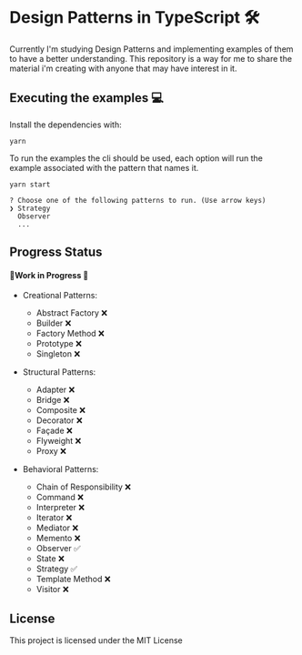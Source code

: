 # Design Patterns in TypeScript 🛠

Currently I'm studying Design Patterns and implementing examples of them to have a better understanding. This repository is a way for me to share the material i'm creating with anyone that may have interest in it.


## Executing the examples 💻

Install the dependencies with:

```
yarn
```

To run the examples the cli should be used, each option will run the example associated with the pattern that names it.

```
yarn start

? Choose one of the following patterns to run. (Use arrow keys)
❯ Strategy
  Observer
  ...
```


## Progress Status

#### 👷Work in Progress 🚧

- Creational Patterns:

  - Abstract Factory ❌
  - Builder ❌
  - Factory Method ❌
  - Prototype ❌
  - Singleton ❌

- Structural Patterns:

  - Adapter ❌
  - Bridge ❌
  - Composite ❌
  - Decorator ❌
  - Façade ❌
  - Flyweight ❌
  - Proxy ❌

- Behavioral Patterns:
  - Chain of Responsibility ❌
  - Command ❌
  - Interpreter ❌
  - Iterator ❌
  - Mediator ❌
  - Memento ❌
  - Observer ✅
  - State ❌
  - Strategy ✅
  - Template Method ❌
  - Visitor ❌

## License

This project is licensed under the MIT License
